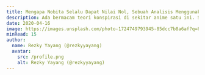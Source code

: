 ```yaml
---
title: Mengapa Nobita Selalu Dapat Nilai Nol, Sebuah Analisis Menggunakan Teori Peluang
description: Ada bermacam teori konspirasi di sekitar anime satu ini. Salah satunya adalah teori konspirasi yang menyatakan Nobita tidak benar-benar bodoh. Saya akan menganalisis teori konspirasi ini dengan menggunakan teori Peluang, salah satu mata kuliah statistika yang pernah saya pelajari dengan bobot 3 SKS.
date: 2020-04-16
image: https://images.unsplash.com/photo-1724749793945-85dcc7b8a6af?q=80&w=1974&auto=format&fit=crop&ixlib=rb-4.1.0&ixid=M3wxMjA3fDB8MHxwaG90by1wYWdlfHx8fGVufDB8fHx8fA%3D%3D
minRead: 15
author:
  name: Rezky Yayang (@rezkyyayang)
  avatar:
    src: /profile.png
    alt: Rezky Yayang (@rezkyyayang)
---
```


